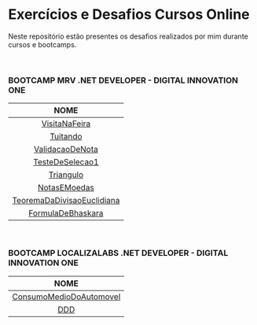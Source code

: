 # Exercícios e Desafios Cursos Online

Neste repositório estão presentes os desafios realizados por mim durante cursos e bootcamps.

<br/>

### BOOTCAMP MRV .NET DEVELOPER - DIGITAL INNOVATION ONE

|                            NOME                            |
| :--------------------------------------------------------: |
|              [VisitaNaFeira](./VisitaNaFeira)              |
|                   [Tuitando](./Tuitando)                   |
|            [ValidacaoDeNota](./ValidacaoDeNota)            |
|            [TesteDeSelecao1](./TesteDeSelecao1)            |
|                  [Triangulo](./Triangulo)                  |
|               [NotasEMoedas](./NotasEMoedas)               |
| [TeoremaDaDivisaoEuclidiana](./TeoremaDaDivisaoEuclidiana) |
|          [FormulaDeBhaskara](./FormulaDeBhaskara)          |

<br/>

### BOOTCAMP LOCALIZALABS .NET DEVELOPER - DIGITAL INNOVATION ONE

|                         NOME                         |
| :--------------------------------------------------: |
| [ConsumoMedioDoAutomovel](./ConsumoMedioDoAutomovel) |
|                     [DDD](./DDD)                     |

